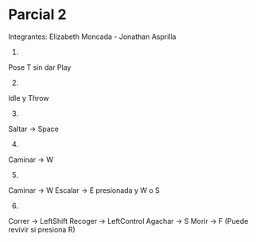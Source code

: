 # Parcial 2
Integrantes: Elizabeth Moncada - Jonathan Asprilla


1)
  Pose T sin dar Play
  
2)
  Idle y Throw

3)
  Saltar -> Space
 
4) 
  Caminar -> W

5)
  Caminar -> W
  Escalar -> E presionada y W o S

6)
  Correr -> LeftShift
  Recoger -> LeftControl
  Agachar -> S
  Morir -> F (Puede revivir si presiona R)
